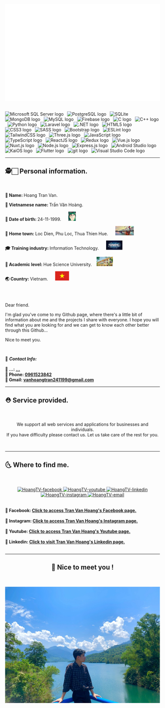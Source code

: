 <!-- tranvanhoang241199 -->

<a href="#" target="_blank">
  <img src="svg/tranvanhoang241199.svg" width="1200" alt="tranvanhoang241199-official" />
</a>
<br>
<br>
<!-- https://simpleicons.org/ -->

<span><img src="https://img.shields.io/badge/Microsoft SQL Server-282C34?logo=Microsoft SQL Server&logoColor=CC2927" alt="Microsoft SQL Server logo" title="Microsoft SQL Server" height="25" /></span>
&nbsp;
<span><img src="https://img.shields.io/badge/PostgreSQL-282C34?logo=PostgreSQL&logoColor=4169E1" alt="PostgreSQL logo" title="PostgreSQL" height="25" /></span>
&nbsp;
<span><img src="https://img.shields.io/badge/SQLite-282C34?logo=SQLite&logoColor=003B57" alt="SQLite" title="SQLite" height="25" /></span>
&nbsp;
<span><img src="https://img.shields.io/badge/MongoDB-282C34?logo=mongodb&logoColor=47A248" alt="MongoDB logo" title="MongoDB" height="25" /></span>
&nbsp;
<span><img src="https://img.shields.io/badge/MySQL-282C34?logo=MySQL&logoColor=4479A1" alt="MySQL logo" title="MySQL" height="25" /></span>
&nbsp;
<span><img src="https://img.shields.io/badge/Firebase-282C34?logo=firebase&logoColor=FFCA28" alt="Firebase logo" title="Firebase" height="25" /></span>
&nbsp;
<span><img src="https://img.shields.io/badge/C-282C34?logo=C&logoColor=A8B9CC" alt="C logo" title="C" height="25" /></span>
&nbsp;
<span><img src="https://img.shields.io/badge/C++-282C34?logo=C&logoColor=00599C" alt="C++ logo" title="C++" height="25" /></span>
&nbsp;
<span><img src="https://img.shields.io/badge/Python-282C34?logo=Python&logoColor=3776AB" alt="Python logo" title="Python" height="25" /></span>
&nbsp;
<span><img src="https://img.shields.io/badge/Laravel-282C34?logo=Laravel&logoColor=FF2D20" alt="Laravel logo" title="Laravel" height="25" /></span>
&nbsp;
<span><img src="https://img.shields.io/badge/.NET-282C34?logo=.NET&logoColor=512BD4" alt=".NET logo" title=".NET" height="25" /></span>
&nbsp;
<span><img src="https://img.shields.io/badge/HTML5-282C34?logo=html5&logoColor=E34F26" alt="HTML5 logo" title="HTML5" height="25" /></span>
&nbsp;
<span><img src="https://img.shields.io/badge/CSS3-282C34?logo=css3&logoColor=1572B6" alt="CSS3 logo" title="CSS3" height="25" /></span>
&nbsp;
<span><img src="https://img.shields.io/badge/Sass-282C34?logo=sass&logoColor=CC6699" alt="SASS logo" title="SASS" height="25" /></span>
&nbsp;
<span><img src="https://img.shields.io/badge/Bootstrap-282C34?logo=bootstrap&logoColor=7952B3" alt="Bootstrap logo" title="Bootstrap" height="25" /></span>
&nbsp;
<span><img src="https://img.shields.io/badge/ESLint-282C34?logo=eslint&logoColor=4B32C3" alt="ESLint logo" title="ESLint" height="25" /></span>
&nbsp;
<span><img src="https://img.shields.io/badge/Tailwind%20CSS-282C34?logo=tailwind-css&logoColor=38B2AC" alt="TailwindCSS logo" title="TailwindCSS" height="25" /></span>
&nbsp;
<span><img src="https://img.shields.io/badge/Three.js-282C34?logo=three.js&logoColor=FFFFFF" alt="Three.js logo" title="Three.js" height="25" /></span>
&nbsp;
<span><img src="https://img.shields.io/badge/JavaScript-282C34?logo=javascript&logoColor=F7DF1E" alt="JavaScript logo" title="JavaScript" height="25" /></span>
&nbsp;
<span><img src="https://img.shields.io/badge/TypeScript-282C34?logo=typescript&logoColor=3178C6" alt="TypeScript logo" title="TypeScript" height="25" /></span>
&nbsp;
<span><img src="https://img.shields.io/badge/ReactJS-282C34?logo=react&logoColor=61DAFB" alt="ReactJS logo" title="ReactJS" height="25" /></span>
&nbsp;
<span><img src="https://img.shields.io/badge/Redux-282C34?logo=redux&logoColor=764ABC" alt="Redux logo" title="Redux" height="25" /></span>
&nbsp;
<span><img src="https://img.shields.io/badge/Vue.js-282C34?logo=vue.js&logoColor=4FC08D" alt="Vue.js logo" title="Vue.js" height="25" /></span>
&nbsp;
<span><img src="https://img.shields.io/badge/Nuxt.js-282C34?logo=nuxt.js&logoColor=4FC08D" alt="Nuxt.js logo" title="Nuxt.js" height="25" /></span>
&nbsp;
<span><img src="https://img.shields.io/badge/Node.js-282C34?logo=node.js&logoColor=00F200" alt="Node.js logo" title="Node.js" height="25" /></span>
&nbsp;
<span><img src="https://img.shields.io/badge/Express-282C34?logo=express&logoColor=FFFFFF" alt="Express.js logo" title="Express.js" height="25" /></span>
&nbsp;
<span><img src="https://img.shields.io/badge/Android Studio-282C34?logo=AndroidStudio&logoColor=3DDC84" alt="Android Studio logo" title="Android Studio" height="25" /></span>
&nbsp;
<span><img src="https://img.shields.io/badge/KaiOS-282C34?logo=KaiOS&logoColor=6F02B5" alt="KaiOS logo" title="KaiOS" height="25" /></span>
&nbsp;
<span><img src="https://img.shields.io/badge/Flutter-282C34?logo=Flutter&logoColor=02569B" alt="Flutter logo" title="Flutter" height="25" /></span>
&nbsp;
<span><img src="https://img.shields.io/badge/git-282C34?logo=git&logoColor=F05032" alt="git logo" title="git" height="25" /></span>
&nbsp;
<span><img src="https://img.shields.io/badge/VS%20Code-282C34?logo=visual-studio-code&logoColor=007ACC" alt="Visual Studio Code logo" title="Visual Studio Code" height="25" /></span>
&nbsp;

<!-- https://run.vn/ -->
<hr/>
<h2 align="left">🕵️🏻 Personal information.</h2>
<br/>
<p><strong>🤵 Name: </strong>Hoang Tran Van.</p>
<p><strong>🔖 Vietnamese name: </strong>Trần Văn Hoàng.</p>
<p><strong>🎂 Date of birth: </strong>24-11-1999. &nbsp;&nbsp;&nbsp;&nbsp;
<img src="./images/meomeo.jpg" alt="HoangTV-official" height="30dp"/>
</p>
<p><strong>🏡 Home town: </strong>Loc Dien, Phu Loc, Thua Thien Hue. &nbsp;&nbsp;&nbsp;&nbsp;
<img src="./images/Hueimg.jpg" alt="HoangTV-official" height="30dp"/>
</p>
<p><strong>🎓 Training industry: </strong>Information Technology. &nbsp;&nbsp;&nbsp;&nbsp;
<img src="./images/cnttt.jpg" alt="HoangTV-official" height="30dp"/></p>
<p><strong>🏫 Academic level: </strong>Hue Science University.&nbsp;&nbsp;&nbsp;&nbsp;<img src="./images/img_dhkh_hue.jpg" alt="HoangTV-official" height="30dp"/></p>
<p><strong>🌏 Country: </strong>Vietnam. &nbsp;&nbsp;&nbsp;&nbsp;
<img src="./images/Flag_of_Vietnam.png" alt="HoangTV-official" height="30dp"/></p>
<br/><br/>
<p>Dear friend.

I'm glad you've come to my Github page, where there's a little bit of information about me and the projects I share with everyone. I hope you will find what you are looking for and we can get to know each other better through this Github...

Nice to meet you.</p>
<br/>
<p>
📜 <strong><i>Contact Info:</i></strong> <br/><br/>
  <strong>💬 ...: <a href="#" target="_blank">...</a></strong>
  <br>
  <strong>📱 Phone: <a href="#" target="_blank">0961523842</a></strong>
  <br>
  <strong>📧 Gmail: <a href="vanhoangtran241199@gmail.com" target="_top">vanhoangtran241199@gmail.com</a></strong>
</p>
<!-- <a href="https://youtu.be/63opfUkPq6k" target="_blank">
  <img src="images/fair-mern-stack-advanced-banner-trungquandev-scaled.jpeg" width="1200" alt="trungquandev-official" />
</a> -->
<hr/>
<h2 align="left">⛑️ Service provided.</h2>
<br/>
<p align="center"> 
We support all web services and applications for businesses and individuals.<br/>
If you have difficulty please contact us. Let us take care of the rest for you.
</p>
<br/>
<hr/>
<h2 align="left">🌜 Where to find me.</h2>
<br/>
<br/>
<!-- https://icons8.com -->
<div align="center">

  </a>
  <a href="https://www.facebook.com/hoangtv241199/" target="blank">
    <img src="https://img.icons8.com/bubbles/100/000000/facebook-new.png" alt="HoangTV-facebook" />
  </a>
  <a href="https://www.youtube.com/channel/UCXupSRyp8UzeU1yp1QuqIJw" target="blank">
    <img src="https://img.icons8.com/bubbles/100/000000/youtube-squared.png" alt="HoangTV-youtube" />
  </a>
  <a href="https://www.linkedin.com/in/vanhoangtran241199/" target="blank">
    <img src="https://img.icons8.com/bubbles/100/000000/linkedin.png" alt="HoangTV-linkedin" />
  </a>
  <a href="https://www.instagram.com/hoang_latooi/" target="blank">
    <img src="https://img.icons8.com/bubbles/100/000000/instagram.png" alt="HoangTV-instagram" />
  </a>
  <a href="mailto:vanhoangtran241199@gmail.com" target="top">
    <img src="https://img.icons8.com/bubbles/100/000000/apple-mail.png" alt="HoangTV-email" />
  </a>
</div>
<br/><br/>
<strong>🔗 Facebook: <a href="https://www.facebook.com/hoangtv241199/" target="_blank">Click to access Tran Van Hoang's Facebook page.</a></strong>
<br/><br/>
<strong>🔗 Instagram: <a href="https://www.instagram.com/hoang_latooi/" target="_blank">Click to access Tran Van Hoang's Instagram page.</a></strong>
<br/><br/>
<strong>🔗 Youtube: <a href="https://www.youtube.com/channel/UCXupSRyp8UzeU1yp1QuqIJw" target="_blank">Click to access Tran Van Hoang's Youtube page.</a></strong>
<br/><br/>
<strong>🔗 Linkedin: <a href="https://www.linkedin.com/in/vanhoangtran241199/" target="_blank">Click to visit Tran Van Hoang's Linkedin page.</a>
</strong>
<br>
<br>
<hr/>
<h2 align="center">📑 Nice to meet you ! </h2>
<br/>
<br/>
<a href="#" target="_blank">
  <img src="./images/IMG_0802.HEIC.jpg" alt="HoangTV-official" />
</a>